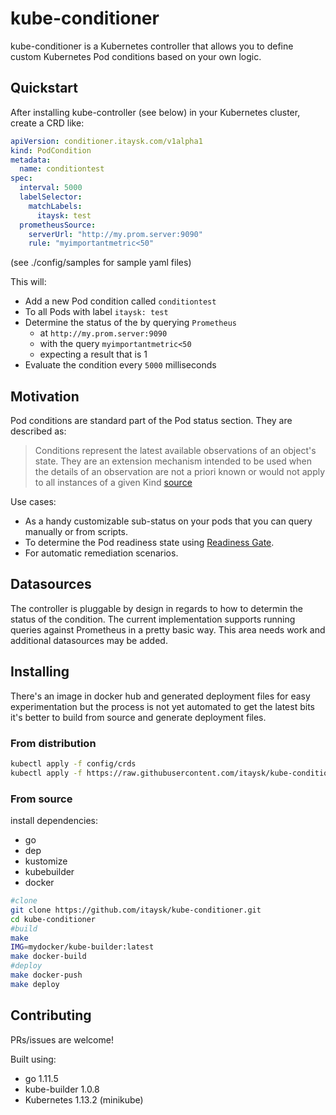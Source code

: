 # kube-conditioner

kube-conditioner is a Kubernetes controller that allows you to define custom Kubernetes Pod conditions based on your own logic.  

## Quickstart

After installing kube-controller (see below) in your Kubernetes cluster, create a CRD like:

```yaml
apiVersion: conditioner.itaysk.com/v1alpha1
kind: PodCondition
metadata:
  name: conditiontest
spec:
  interval: 5000
  labelSelector:
    matchLabels:
      itaysk: test
  prometheusSource:
    serverUrl: "http://my.prom.server:9090"
    rule: "myimportantmetric<50"
```
(see ./config/samples for sample yaml files)

This will:
- Add a new Pod condition called `conditiontest`
- To all Pods with label `itaysk: test`
- Determine the status of the by querying `Prometheus`
  - at `http://my.prom.server:9090`
  - with the query `myimportantmetric<50`
  - expecting a result that is 1
- Evaluate the condition every `5000` milliseconds

## Motivation

Pod conditions are standard part of the Pod status section. They are described as:

> Conditions represent the latest available observations of an object's state. They are an extension mechanism intended to be used when the details of an observation are not a priori known or would not apply to all instances of a given Kind
[source](https://github.com/kubernetes/community/blob/master/contributors/devel/sig-architecture/api-conventions.md#spec-and-status)

Use cases:
- As a handy customizable sub-status on your pods that you can query manually or from scripts.
- To determine the Pod readiness state using [Readiness Gate](https://kubernetes.io/docs/concepts/workloads/pods/pod-lifecycle/#pod-readiness-gate).
- For automatic remediation scenarios.

## Datasources

The controller is pluggable by design in regards to how to determin the status of the condition. The current implementation supports running queries against Prometheus in a pretty basic way. This area needs work and additional datasources may be added. 

## Installing

There's an image in docker hub and generated deployment files for easy experimentation but the process is not yet automated to get the latest bits it's better to build from source and generate deployment files. 

### From distribution

```bash
kubectl apply -f config/crds
kubectl apply -f https://raw.githubusercontent.com/itaysk/kube-conditioner/master/kube-deploy.yaml
```

### From source

install dependencies:

- go
- dep
- kustomize
- kubebuilder
- docker

```bash
#clone
git clone https://github.com/itaysk/kube-conditioner.git
cd kube-conditioner
#build
make
IMG=mydocker/kube-builder:latest
make docker-build
#deploy
make docker-push
make deploy
```

## Contributing

PRs/issues are welcome!

Built using:
- go 1.11.5
- kube-builder 1.0.8
- Kubernetes 1.13.2 (minikube)

